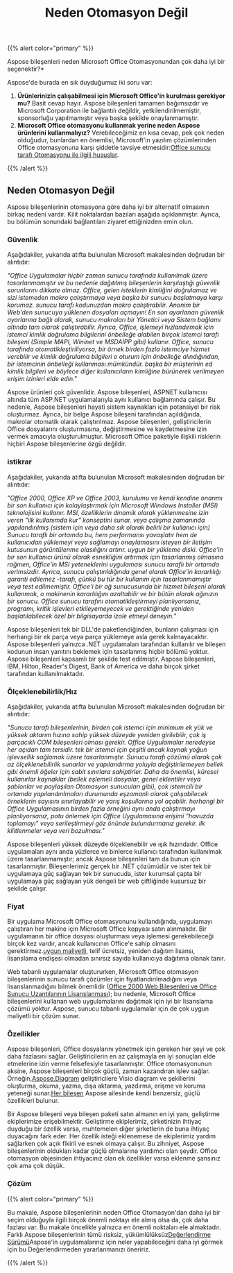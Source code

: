 ﻿---
title: Neden Otomasyon Değil
type: docs
weight: 40
url: /tr/net/why-not-automation/
description: Bu sayfa neden otomasyon olmadığını açıklamaktadır.
---
{{% alert color="primary" %}} 

Aspose bileşenleri neden Microsoft Office Otomasyonundan çok daha iyi bir seçenektir?*

Aspose'de burada en sık duyduğumuz iki soru var:

1. **Ürünlerinizin çalışabilmesi için Microsoft Office'in kurulması gerekiyor mu?** 
Basit cevap hayır. Aspose bileşenleri tamamen bağımsızdır ve Microsoft Corporation ile bağlantılı değildir, yetkilendirilmemiştir, sponsorluğu yapılmamıştır veya başka şekilde onaylanmamıştır.
1. **Microsoft Office otomasyonu kullanmak yerine neden Aspose ürünlerini kullanmalıyız?** 
 Verebileceğimiz en kısa cevap, pek çok neden olduğudur, bunlardan en önemlisi, Microsoft'in yazılım çözümlerinden Office otomasyonuna karşı şiddetle tavsiye etmesidir:[Office sunucu tarafı Otomasyonu ile ilgili hususlar](http://support.microsoft.com/default.aspx?scid=kb;EN-US;q257757).

{{% /alert %}} 
## **Neden Otomasyon Değil**
Aspose bileşenlerinin otomasyona göre daha iyi bir alternatif olmasının birkaç nedeni vardır. Kilit noktalardan bazıları aşağıda açıklanmıştır. Ayrıca, bu bölümün sonundaki bağlantıları ziyaret ettiğinizden emin olun.
### **Güvenlik**
Aşağıdakiler, yukarıda atıfta bulunulan Microsoft makalesinden doğrudan bir alıntıdır:

*"Office Uygulamalar hiçbir zaman sunucu tarafında kullanılmak üzere tasarlanmamıştır ve bu nedenle dağıtılmış bileşenlerin karşılaştığı güvenlik sorunlarını dikkate almaz. Office, gelen isteklerin kimliğini doğrulamaz ve sizi istemeden makro çalıştırmaya veya başka bir sunucu başlatmaya karşı korumaz. sunucu tarafı kodunuzdan makro çalıştırabilir. Anonim bir Web'den sunucuya yüklenen dosyaları açmayın! En son ayarlanan güvenlik ayarlarına bağlı olarak, sunucu makroları bir Yönetici veya Sistem bağlamı altında tam olarak çalıştırabilir. Ayrıca, Office, işlemeyi hızlandırmak için istemci kimlik doğrulama bilgilerini önbelleğe alabilen birçok istemci tarafı bileşeni (Simple MAPI, Wininet ve MSDAIPP gibi) kullanır. Office, sunucu tarafında otomatikleştiriliyorsa, bir örnek birden fazla istemciye hizmet verebilir ve kimlik doğrulama bilgileri o oturum için önbelleğe alındığından, bir istemcinin önbelleği kullanması mümkündür. başka bir müşterinin ed kimlik bilgileri ve böylece diğer kullanıcıların kimliğine bürünerek verilmeyen erişim izinleri elde edin."*

Aspose ürünleri çok güvenlidir. Aspose bileşenleri, ASPNET kullanıcısı altında tüm ASP.NET uygulamalarıyla aynı kullanıcı bağlamında çalışır. Bu nedenle, Aspose bileşenleri hayati sistem kaynakları için potansiyel bir risk oluşturmaz. Ayrıca, bir belge Aspose bileşeni tarafından açıldığında, makrolar otomatik olarak çalıştırılmaz. Aspose bileşenleri, geliştiricilerin Office dosyalarını oluşturmasına, değiştirmesine ve kaydetmesine izin vermek amacıyla oluşturulmuştur. Microsoft Office paketiyle ilişkili risklerin hiçbiri Aspose bileşenlerine özgü değildir.
### **istikrar**
Aşağıdakiler, yukarıda atıfta bulunulan Microsoft makalesinden doğrudan bir alıntıdır:

*"Office 2000, Office XP ve Office 2003, kurulumu ve kendi kendine onarımı bir son kullanıcı için kolaylaştırmak için Microsoft Windows Installer (MSI) teknolojisini kullanır. MSI, özelliklerin dinamik olarak yüklenmesine izin veren "ilk kullanımda kur" konseptini sunar. veya çalışma zamanında yapılandırılmış (sistem için veya daha sık olarak belirli bir kullanıcı için) Sunucu taraflı bir ortamda bu, hem performansı yavaşlatır hem de kullanıcıdan yüklemeyi veya sağlamayı onaylamasını isteyen bir iletişim kutusunun görüntülenme olasılığını artırır. uygun bir yükleme diski. Office'in bir son kullanıcı ürünü olarak esnekliğini artırmak için tasarlanmış olmasına rağmen, Office'in MSI yeteneklerini uygulaması sunucu taraflı bir ortamda verimsizdir. Ayrıca, sunucu çalıştırıldığında genel olarak Office'in kararlılığı garanti edilemez -tarafı, çünkü bu tür bir kullanım için tasarlanmamıştır veya test edilmemiştir. Office'i bir ağ sunucusunda bir hizmet bileşeni olarak kullanmak, o makinenin kararlılığını azaltabilir ve bir bütün olarak ağınızın bir sonucu. Office sunucu tarafını otomatikleştirmeyi planlıyorsanız, programı, kritik işlevleri etkileyemeyecek ve gerektiğinde yeniden başlatılabilecek özel bir bilgisayarda izole etmeyi deneyin."*

Aspose bileşenleri tek bir DLL'de paketlendiğinden, bunların çalışması için herhangi bir ek parça veya parça yüklemeye asla gerek kalmayacaktır. Aspose bileşenleri yalnızca .NET uygulamaları tarafından kullanılır ve bileşen kodunun insan yanıtını beklemek için tasarlanmış hiçbir bölümü yoktur. Aspose bileşenleri kapsamlı bir şekilde test edilmiştir. Aspose bileşenleri, IBM, Hilton, Reader's Digest, Bank of America ve daha birçok şirket tarafından kullanılmaktadır.
### **Ölçeklenebilirlik/Hız**
Aşağıdakiler, yukarıda atıfta bulunulan Microsoft makalesinden doğrudan bir alıntıdır:

*"Sunucu tarafı bileşenlerinin, birden çok istemci için minimum ek yük ve yüksek aktarım hızına sahip yüksek düzeyde yeniden girilebilir, çok iş parçacıklı COM bileşenleri olması gerekir. Office Uygulamalar neredeyse her açıdan tam tersidir. tek bir istemci için çeşitli ancak kaynak yoğun işlevsellik sağlamak üzere tasarlanmıştır. Sunucu tarafı çözümü olarak çok az ölçeklenebilirlik sunarlar ve yapılandırma yoluyla değiştirilemeyen bellek gibi önemli öğeler için sabit sınırlara sahiptirler. Daha da önemlisi, küresel kullanırlar kaynaklar (bellek eşlemeli dosyalar, genel eklentiler veya şablonlar ve paylaşılan Otomasyon sunucuları gibi), çok istemcili bir ortamda yapılandırılmaları durumunda eşzamanlı olarak çalışabilecek örneklerin sayısını sınırlayabilir ve yarış koşullarına yol açabilir. herhangi bir Office Uygulamasının birden fazla örneğini aynı anda çalıştırmayı planlıyorsanız, potu önlemek için Office Uygulamasına erişimi "havuzda toplamayı" veya serileştirmeyi göz önünde bulundurmanız gerekir. ilk kilitlenmeler veya veri bozulması."*

Aspose bileşenleri yüksek düzeyde ölçeklenebilir ve ışık hızındadır. Office uygulamaları aynı anda yüzlerce ve binlerce kullanıcı tarafından kullanılmak üzere tasarlanmamıştır; ancak Aspose bileşenleri tam da bunun için tasarlanmıştır. Bileşenlerimiz gerçek bir .NET çözümüdür ve ister tek bir uygulamaya güç sağlayan tek bir sunucuda, ister kurumsal çapta bir uygulamaya güç sağlayan yük dengeli bir web çiftliğinde kusursuz bir şekilde çalışır.
### **Fiyat**
 Bir uygulama Microsoft Office otomasyonunu kullandığında, uygulamayı çalıştıran her makine için Microsoft Office kopyası satın alınmalıdır. Bir uygulamanın bir office dosyası oluşturması veya işlemesi gerekebileceği birçok kez vardır, ancak kullanıcının Office'e sahip olmasını gerektirmez.[uygun maliyetli](https://purchase.aspose.com/buy), telif ücretsiz, yeniden dağıtım lisansı, lisanslama endişesi olmadan sınırsız sayıda kullanıcıya dağıtıma olanak tanır.

Web tabanlı uygulamalar oluştururken, Microsoft Office otomasyon bileşenlerinin sunucu tarafı çözümler için fiyatlandırılmadığını veya lisanslanmadığını bilmek önemlidir ([Office 2000 Web Bileşenleri ve Office Sunucu Uzantılarının Lisanslanması](http://support.microsoft.com/default.aspx?scid=kb;EN-US;q243006)); bu nedenle, Microsoft Office bileşenlerini kullanan web uygulamalarını dağıtmak için iyi bir lisanslama çözümü yoktur. Aspose, sunucu tabanlı uygulamalar için de çok uygun maliyetli bir çözüm sunar.
### **Özellikler**
 Aspose bileşenleri, Office dosyalarını yönetmek için gereken her şeyi ve çok daha fazlasını sağlar. Geliştiricilerin en az çalışmayla en iyi sonuçları elde etmelerine izin verme felsefesiyle tasarlanmıştır. Office otomasyonunun aksine, Aspose bileşenleri birçok güçlü, zaman kazandıran işlev sağlar. Örneğin,[Aspose.Diagram](https://products.aspose.com/diagram/net/) geliştiricilere Visio diagram ve şekillerini oluşturma, okuma, yazma, dışa aktarma, yazdırma, erişme ve koruma yeteneği sunar.[Her bileşen](https://products.aspose.com/total/) Aspose ailesinde kendi benzersiz, güçlü özellikleri bulunur.

Bir Aspose bileşeni veya bileşen paketi satın almanın en iyi yanı, geliştirme ekiplerimize erişebilmektir. Geliştirme ekiplerimiz, şirketinizin ihtiyaç duyduğu bir özellik varsa, muhtemelen diğer şirketlerin de buna ihtiyaç duyacağını fark eder. Her özellik isteği eklenemese de ekiplerimiz yardım sağlarken çok açık fikirli ve esnek olmaya çalışır. Bu zihniyet, Aspose bileşenlerinin oldukları kadar güçlü olmalarına yardımcı olan şeydir. Office otomasyon objesinden ihtiyacınız olan ek özellikler varsa eklenme şansınız çok ama çok düşük.
### **Çözüm**
{{% alert color="primary" %}} 

 Bu makale, Aspose bileşenlerinin neden Office Otomasyon'dan daha iyi bir seçim olduğuyla ilgili birçok önemli noktayı ele almış olsa da, çok daha fazlası var. Bu makale öncelikle yalnızca en önemli noktaları ele almaktadır. Farklı Aspose bileşenlerinin tümü risksiz, yükümlülüksüz[Değerlendirme Sürümü](https://www.nuget.org/packages/Aspose.Diagram/)Aspose'in uygulamalarınız için neler yapabileceğini daha iyi görmek için bu Değerlendirmeden yararlanmanızı öneririz.

{{% /alert %}}
